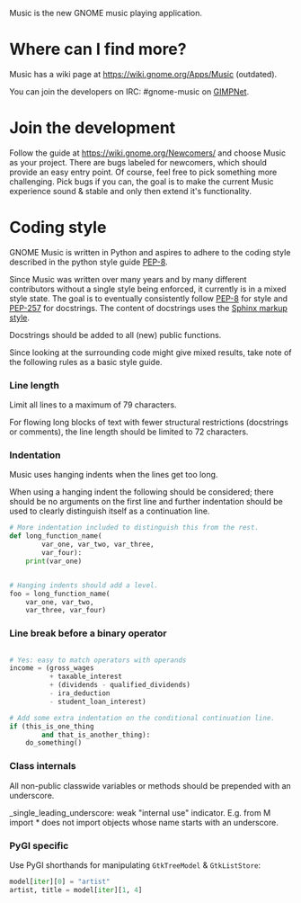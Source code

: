 Music is the new GNOME music playing application.


# Where can I find more?

Music has a wiki page at
https://wiki.gnome.org/Apps/Music (outdated).

You can join the developers on IRC: #gnome-music on [GIMPNet](https://wiki.gnome.org/Community/GettingInTouch/IRC).

# Join the development

Follow the guide at https://wiki.gnome.org/Newcomers/ and choose Music as your project. There are bugs labeled for newcomers, which should provide an easy entry point. Of course, feel free to pick something more challenging. Pick bugs if you can, the goal is to make the current Music experience sound & stable and only then extend it's functionality.

# Coding style

GNOME Music is written in Python and aspires to adhere to the coding style described in the python style guide [PEP-8](https://www.python.org/dev/peps/pep-0008/).

Since Music was written over many years and by many different contributors without a single style being enforced, it currently is in a mixed style state. The goal is to eventually consistently follow  [PEP-8](https://www.python.org/dev/peps/pep-0008/) for style and [PEP-257](https://www.python.org/dev/peps/pep-0257/) for docstrings. The content of docstrings uses the [Sphinx markup style](http://www.sphinx-doc.org/).

Docstrings should be added to all (new) public functions.

Since looking at the surrounding code might give mixed results, take note of the following rules as a basic style guide.

### Line length
>>>
Limit all lines to a maximum of 79 characters.

For flowing long blocks of text with fewer structural restrictions (docstrings or comments), the line length should be limited to 72 characters.
>>>

### Indentation
Music uses hanging indents when the lines get too long.
>>>
When using a hanging indent the following should be considered; there should be no arguments on the first line and further indentation should be used to clearly distinguish itself as a continuation line.
>>>

```python
# More indentation included to distinguish this from the rest.
def long_function_name(
        var_one, var_two, var_three,
        var_four):
    print(var_one)


# Hanging indents should add a level.
foo = long_function_name(
    var_one, var_two,
    var_three, var_four)
```

### Line break before a binary operator
```python

# Yes: easy to match operators with operands
income = (gross_wages
          + taxable_interest
          + (dividends - qualified_dividends)
          - ira_deduction
          - student_loan_interest)

# Add some extra indentation on the conditional continuation line.
if (this_is_one_thing
        and that_is_another_thing):
    do_something()
```

### Class internals

All non-public classwide variables or methods should be prepended with an underscore.

>>>
_single_leading_underscore: weak "internal use" indicator. E.g. from M import * does not import objects whose name starts with an underscore.
>>>

### PyGI specific

Use PyGI shorthands for manipulating `GtkTreeModel` & `GtkListStore`:

```python
model[iter][0] = "artist"
artist, title = model[iter][1, 4]
```
